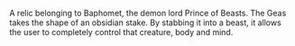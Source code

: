 A relic belonging to Baphomet, the demon lord Prince of Beasts. The Geas takes the shape of an obsidian stake. By stabbing it into a beast, it allows the user to completely control that creature, body and mind.